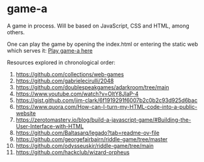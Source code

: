# game-a
A game in process. Will be based on JavaScript, CSS and HTML, among others.

One can play the game by opening the index.html or entering the static web which serves it: [Play game-a here](url)

Resources explored in chronological order:
1. https://github.com/collections/web-games
2. https://github.com/gabrielecirulli/2048
3. https://github.com/doublespeakgames/adarkroom/tree/main
4. https://www.youtube.com/watch?v=OltY8JIaP-4
5. https://gist.github.com/jim-clark/6f1919291f6007b2c0b2c93d925d6bac
6. https://www.quora.com/How-can-I-turn-my-HTML-code-into-a-public-website
7. https://zerotomastery.io/blog/build-a-javascript-game/#Building-the-User-Interface-with-HTML
9. https://github.com/Baltasarq/legado?tab=readme-ov-file
10. https://github.com/georgefairbairn/riddle-game/tree/master
11. https://github.com/odysseuskir/riddle-game/tree/main
12. https://github.com/hackclub/wizard-orpheus

